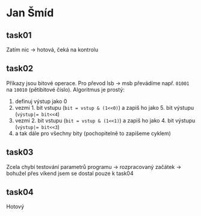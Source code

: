 # Jan Šmíd

## task01

Zatím nic -> hotová, čeká na kontrolu

## task02

Příkazy jsou bitové operace. Pro převod lsb -> msb převádíme např. `01001` na `10010` (pětibitové číslo). Algoritmus je prostý:
 1. definuj výstup jako 0
 2. vezmi 1. bit vstupu (`bit = vstup & (1<<0)`) a zapiš ho jako 5. bit výstupu (`výstup|= bit<<4`)
 3. vezmi 2. bit vstupu (`bit = vstup & (1<<1)`) a zapiš ho jako 4. bit výstupu (`výstup|= bit<<3`)
 4. a tak dále pro všechny bity (pochopitelně to zapíšeme cyklem)

## task03

Zcela chybí testování parametrů programu -> rozpracovaný začátek
                                         -> bohužel přes víkend jsem se dostal pouze k task04

## task04

Hotový
